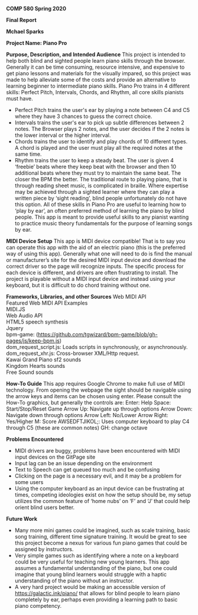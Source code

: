 **COMP 580 Spring 2020**

**Final Report**

**Mchael Sparks**

**Project Name: Piano Pro**

**Purpose, Description, and Intended Audience**
This project is intended to help both blind and sighted people learn piano skills through the browser. Generally it can be time consuming, resource intensive, and expensive to get piano lessons and materials for the visually impared, so this project was made to help alleviate some of the costs and provide an alternative to learning beginner to intermediate piano skills. Piano Pro trains in 4 different skills: Perfect Pitch, Intervals, Chords, and Rhythm, all core skills pianists must have. 
- Perfect Pitch trains the user's ear by playing a note between C4 and C5 where they have 3 chances to guess the correct choice.
- Intervals trains the user's ear to pick up subtle differences between 2 notes. The Browser plays 2 notes, and the user decides if the 2 notes is the lower interval or the higher interval. 
- Chords trains the user to identify and play chords of 10 different types. A chord is played and the user must play all the required notes at the same time.
- Rhythm trains the user to keep a steady beat. The user is given 4 ‘freebie’ beats where they keep beat with the browser and then 10 additional beats where they must try to maintain the same beat. The closer the BPM the better. 
The traditional route to playing piano, that is through reading sheet music, is complicated in braille. Where expertise may be achieved through a sighted learner where they can play a written piece by ‘sight reading’, blind people unfortunately do not have this option. All of these skills in Piano Pro are useful to learning how to ‘play by ear’, an often preferred method of learning the piano by blind people. This app is meant to provide useful skills to any pianist wanting to practice music theory fundamentals for the purpose of learning songs by ear. 

**MIDI Device Setup**
This app is MIDI device compatible! That is to say you can operate this app with the aid of an electric piano (this is the preferred way of using this app). Generally what one will need to do is find the manual or manufacturer’s site for the desired MIDI input device and download the correct driver so the page will recognize inputs. The specific process for each device is different, and drivers are often frustrating to install. The project is playable without a MIDI input device and instead using your keyboard, but it is difficult to do chord training without one.

**Frameworks, Libraries, and other Sources**
Web MIDI API  
Featured Web MIDI API Examples  
MIDI.JS  
Web Audio API  
HTML5 speech synthesis  
Jquery  
bpm-game: (https://github.com/tgwizard/bpm-game/blob/gh-pages/js/keep-bpm.js)  
dom_request_script.js: Loads scripts in synchronously, or asynchronously.  
dom_request_xhr.js: Cross-browser XML/Http request.  
Kawai Grand Piano sf2 sounds  
Kingdom Hearts sounds  
Free Sound sounds  

**How-To Guide**
This app requires Google Chrome to make full use of MIDI technology. From opening the webpage the sight should be navigable using the arrow keys and items can be chosen using enter. Please consult the How-To graphics, but generally the controls are:
Enter: Help
Space: Start/Stop/Reset Game
Arrow Up: Navigate up through options
Arrow Down: Navigate down through options
Arrow Left: No/Lower
Arrow Right: Yes/Higher
M: Score
AWSEDFTJIKOL;: Uses computer keyboard to play C4 through C5 (these are common notes)
GH: change octave

**Problems Encountered**
- MIDI drivers are buggy, problems have been encountered with MIDI input devices on the GitPage site
- Input lag can be an issue depending on the environment
- Text to Speech can get queued too much and be confusing
- Clicking on the page is a necessary evil, and it may be a problem for some users
- Using the computer keyboard as an input device can be frustrating at times, competing ideologies exist on how the setup should be, my setup utilizes the common feature of ‘home nubs’ on ‘F’ and ‘J’ that could help orient blind users better. 

**Future Work**
- Many more mini games could be imagined, such as scale training, basic song training, different time signature training. It would be great to see this project become a nexus for various fun piano games that could be assigned by instructors. 
- Very simple games such as identifying where a note on a keyboard could be very useful for teaching new young learners. This app assumes a fundamental understanding of the piano, but one could imagine that young blind learners would struggle with a haptic understanding of the piano without an instructor. 
- A very hard project would be making an accessible version of https://galactic.ink/piano/ that allows for blind people to learn piano completely by ear, perhaps even providing a learning path to basic piano competency. 



